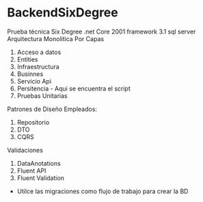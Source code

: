 # BackendSixDegree
Prueba técnica Six Degree .net Core 2001 framework 3.1 sql server
Arquitectura Monolitica Por Capas
1. Acceso a datos
2. Entities
3. Infraestructura
4. Businnes
5. Servicio Api
6. Persitencia -  Aqui se encuentra el script
7. Pruebas Unitarias

Patrones de Diseño Empleados:
1. Repositorio
2. DTO
3. CQRS

Validaciones
1. DataAnotations
2. Fluent API
3. Fluent Validation

* Utilce las migraciones como flujo de trabajo para crear la BD





